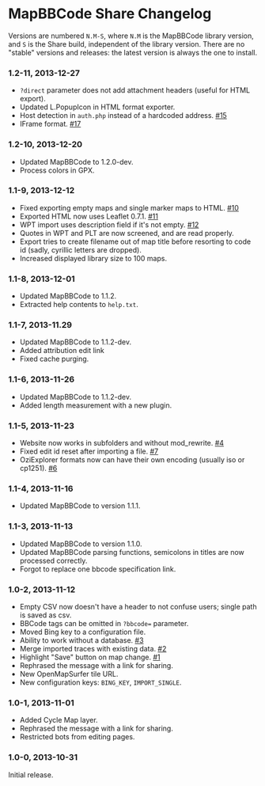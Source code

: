 # MapBBCode Share Changelog

Versions are numbered `N.M-S`, where `N.M` is the MapBBCode library version, and `S` is the Share build, independent of the library version. There are no "stable" versions and releases: the latest version is always the one to install.

### 1.2-11, 2013-12-27

* `?direct` parameter does not add attachment headers (useful for HTML export).
* Updated L.PopupIcon in HTML format exporter.
* Host detection in `auth.php` instead of a hardcoded address. [#15](https://github.com/MapBBCode/share.mapbbcode.org/issues/15)
* IFrame format. [#17](https://github.com/MapBBCode/share.mapbbcode.org/issues/17)

### 1.2-10, 2013-12-20

* Updated MapBBCode to 1.2.0-dev.
* Process colors in GPX.

### 1.1-9, 2013-12-12

* Fixed exporting empty maps and single marker maps to HTML. [#10](https://github.com/MapBBCode/share.mapbbcode.org/issues/10)
* Exported HTML now uses Leaflet 0.7.1. [#11](https://github.com/MapBBCode/share.mapbbcode.org/issues/11)
* WPT import uses description field if it's not empty. [#12](https://github.com/MapBBCode/share.mapbbcode.org/issues/12)
* Quotes in WPT and PLT are now screened, and are read properly.
* Export tries to create filename out of map title before resorting to code id (sadly, cyrillic letters are dropped).
* Increased displayed library size to 100 maps.

### 1.1-8, 2013-12-01

* Updated MapBBCode to 1.1.2.
* Extracted help contents to `help.txt`.

### 1.1-7, 2013-11.29

* Updated MapBBCode to 1.1.2-dev.
* Added attribution edit link
* Fixed cache purging.

### 1.1-6, 2013-11-26

* Updated MapBBCode to 1.1.2-dev.
* Added length measurement with a new plugin.

### 1.1-5, 2013-11-23

* Website now works in subfolders and without mod_rewrite. [#4](https://github.com/MapBBCode/share.mapbbcode.org/issues/4)
* Fixed edit id reset after importing a file. [#7](https://github.com/MapBBCode/share.mapbbcode.org/issues/7)
* OziExplorer formats now can have their own encoding (usually iso or cp1251). [#6](https://github.com/MapBBCode/share.mapbbcode.org/issues/6)

### 1.1-4, 2013-11-16

* Updated MapBBCode to version 1.1.1.

### 1.1-3, 2013-11-13

* Updated MapBBCode to version 1.1.0.
* Updated MapBBCode parsing functions, semicolons in titles are now processed correctly.
* Forgot to replace one bbcode specification link.

### 1.0-2, 2013-11-12

* Empty CSV now doesn't have a header to not confuse users; single path is saved as csv.
* BBCode tags can be omitted in `?bbcode=` parameter.
* Moved Bing key to a configuration file.
* Ability to work without a database. [#3](https://github.com/MapBBCode/share.mapbbcode.org/issues/3)
* Merge imported traces with existing data. [#2](https://github.com/MapBBCode/share.mapbbcode.org/issues/2)
* Highlight "Save" button on map change. [#1](https://github.com/MapBBCode/share.mapbbcode.org/issues/1)
* Rephrased the message with a link for sharing.
* New OpenMapSurfer tile URL.
* New configuration keys: `BING_KEY`, `IMPORT_SINGLE`.

### 1.0-1, 2013-11-01

* Added Cycle Map layer.
* Rephrased the message with a link for sharing.
* Restricted bots from editing pages.

### 1.0-0, 2013-10-31

Initial release.
